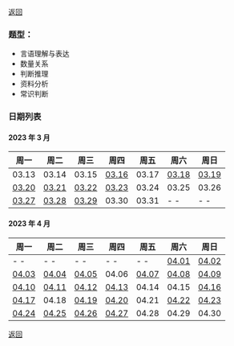 [返回](../../README.md)

### 题型：

- 言语理解与表达
- 数量关系
- 判断推理
- 资料分析
- 常识判断

### 日期列表

#### 2023 年 3 月

| 周一                        | 周二                        | 周三                        | 周四                        | 周五  | 周六                        | 周日                        |
| --------------------------- | --------------------------- | --------------------------- | --------------------------- | ----- | --------------------------- | --------------------------- |
| 03.13                       | 03.14                       | 03.15                       | [03.16](./m1/2023-03-16.md) | 03.17 | [03.18](./m1/2023-03-18.md) | [03.19](./m1/2023-03-19.md) |
| [03.20](./m1/2023-03-20.md) | [03.21](./m1/2023-03-21.md) | [03.22](./m1/2023-03-22.md) | [03.23](./m1/2023-03-23.md) | 03.24 | 03.25                       | 03.26                       |
| [03.27](./m1/2023-03-27.md) | [03.28](./m1/2023-03-28.md) | [03.29](./m1/2023-03-29.md) | 03.30                       | 03.31 | - -                         | - -                         |

#### 2023 年 4 月

| 周一                        | 周二                        | 周三                        | 周四                        | 周五                        | 周六                        | 周日                        |
| --------------------------- | --------------------------- | --------------------------- | --------------------------- | --------------------------- | --------------------------- | --------------------------- |
| - -                         | - -                         | - -                         | - -                         | - -                         | [04.01](./m2/2023-04-01.md) | [04.02](./m2/2023-04-02.md) |
| [04.03](./m2/2023-04-03.md) | [04.04](./m2/2023-04-04.md) | [04.05](./m2/2023-04-05.md) | 04.06                       | [04.07](./m2/2023-04-07.md) | [04.08](./m2/2023-04-08.md) | [04.09](./m2/2023-04-09.md) |
| [04.10](./m2/2023-04-10.md) | [04.11](./m2/2023-04-11.md) | [04.12](./m2/2023-04-11.md) | [04.13](./m2/2023-04-11.md) | 04.14                       | 04.15                       | [04.16](./m2/2023-04-11.md) |
| [04.17](./m2/2023-04-11.md) | 04.18                       | [04.19](./m2/2023-04-11.md) | [04.20](./m2/2023-04-11.md) | 04.21                       | [04.22](./m2/2023-04-22.md) | [04.23](./m2/2023-04-11.md) |
| [04.24](./m2/2023-04-11.md) | [04.25](./m2/2023-04-11.md)                       | [04.26](./m2/2023-04-11.md)                        | [04.27](./m2/2023-04-11.md)                        | 04.28                       | 04.29                       | 04.30                       |

[返回](../../README.md)
